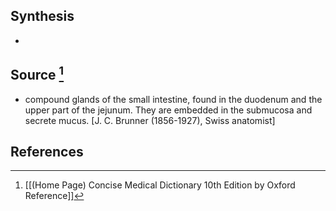 ## Synthesis
- 
## Source [^1]
- compound glands of the small intestine, found in the duodenum and the upper part of the jejunum. They are embedded in the submucosa and secrete mucus. \[J. C. Brunner (1856-1927), Swiss anatomist]
## References

[^1]: [[(Home Page) Concise Medical Dictionary 10th Edition by Oxford Reference]]